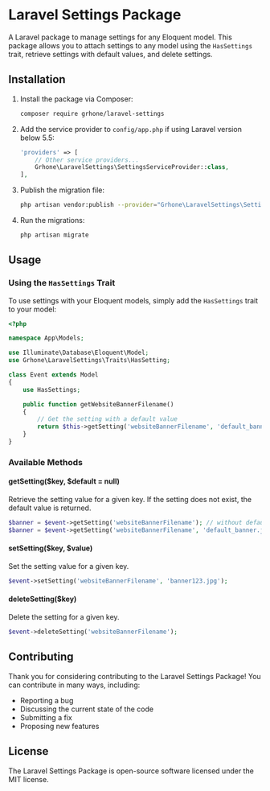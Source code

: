 # Laravel Settings Package

A Laravel package to manage settings for any Eloquent model. This package allows you to attach settings to any model using the `HasSettings` trait, retrieve settings with default values, and delete settings.

## Installation

1. Install the package via Composer:

    ```bash
    composer require grhone/laravel-settings
    ```

2. Add the service provider to `config/app.php` if using Laravel version below 5.5:

    ```php
    'providers' => [
        // Other service providers...
        Grhone\LaravelSettings\SettingsServiceProvider::class,
    ],
    ```

3. Publish the migration file:

    ```bash
    php artisan vendor:publish --provider="Grhone\LaravelSettings\SettingsServiceProvider" --tag="migrations"
    ```

4. Run the migrations:

    ```bash
    php artisan migrate
    ```

## Usage

### Using the `HasSettings` Trait

To use settings with your Eloquent models, simply add the `HasSettings` trait to your model:

```php
<?php

namespace App\Models;

use Illuminate\Database\Eloquent\Model;
use Grhone\LaravelSettings\Traits\HasSetting;

class Event extends Model
{
    use HasSettings;

    public function getWebsiteBannerFilename()
    {
        // Get the setting with a default value
        return $this->getSetting('websiteBannerFilename', 'default_banner.jpg');
    }
}
```

### Available Methods

#### getSetting($key, $default = null)
Retrieve the setting value for a given key. If the setting does not exist, the default value is returned.

```php
$banner = $event->getSetting('websiteBannerFilename'); // without default value
$banner = $event->getSetting('websiteBannerFilename', 'default_banner.jpg'); // with default value
```

#### setSetting($key, $value)
Set the setting value for a given key.

```php
$event->setSetting('websiteBannerFilename', 'banner123.jpg');
```

#### deleteSetting($key)
Delete the setting for a given key.

```php
$event->deleteSetting('websiteBannerFilename');
```

## Contributing

Thank you for considering contributing to the Laravel Settings Package! You can contribute in many ways, including:

- Reporting a bug
- Discussing the current state of the code
- Submitting a fix
- Proposing new features

## License
The Laravel Settings Package is open-source software licensed under the MIT license.